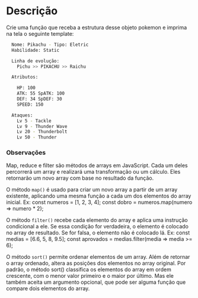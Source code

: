 # Descrição

  Crie uma função que receba a estrutura
  desse objeto pokemon e imprima na tela
  o seguinte template:

```bash
  Nome: Pikachu - Tipo: Eletric
  Habilidade: Static

  Linha de evolução:
    Pichu >> PIKACHU >> Raichu

  Atributos:

    HP: 100
    ATK: 55 SpATK: 100
    DEF: 34 SpDEF: 30
    SPEED: 150

  Ataques:
    Lv 5 - Tackle
    Lv 9 - Thunder Wave
    Lv 20 - Thunderbolt
    Lv 50 - Thunder
```

### Observações
Map, reduce e filter são métodos de arrays em JavaScript. Cada um deles percorrerá um array e realizará uma transformação ou um cálculo. Eles retornarão um novo array com base no resultado da função.

O método `map()` é usado para criar um novo array a partir de um array existente, aplicando uma mesma função a cada um dos elementos do array inicial.
Ex: 
const numeros = [1, 2, 3, 4];
const dobro = numeros.map(numero => numero * 2);

O método `filter()` recebe cada elemento do array e aplica uma instrução condicional a ele. Se essa condição for verdadeira, o elemento é colocado no array de resultado. Se for falsa, o elemento não é colocado lá.
Ex:
const medias = [6.6, 5, 8, 9.5];
const aprovados = medias.filter(media => media >= 6);

O método `sort()` permite ordenar elementos de um array. Além de retornar o array ordenado, altera as posições dos elementos no array original.
Por padrão, o método sort() classifica os elementos do array em ordem crescente, com o menor valor primeiro e o maior por último. Mas ele também aceita um argumento opcional, que pode ser alguma função que compare dois elementos do array.